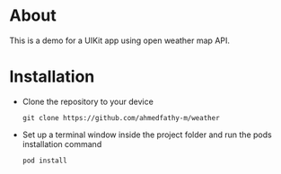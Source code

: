 # About
This is a demo for a UIKit app using open weather map API.

# Installation
- Clone the repository to your device
  ```
  git clone https://github.com/ahmedfathy-m/weather
  ```
- Set up a terminal window inside the project folder and run the pods installation command
  ```
  pod install
  ```
